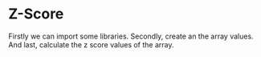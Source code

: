# Z-Score
Firstly we can import some libraries. Secondly, create an the array values. And last, calculate the z score values of the array.
